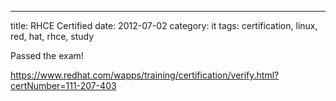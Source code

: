 ---
title: RHCE Certified
date: 2012-07-02
category: it
tags: certification, linux, red, hat, rhce, study

Passed the exam!

https://www.redhat.com/wapps/training/certification/verify.html?certNumber=111-207-403
